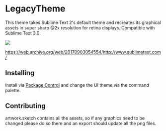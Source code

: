 # LegacyTheme
This theme takes Sublime Text 2's default theme and recreates its graphical assets in super sharp @2x resolution for retina displays. Compatible with Sublime Text 3.0.

![](https://i.imgur.com/kG9ZnSF.png)

https://web.archive.org/web/20170903054554/http://www.sublimetext.com/


## Installing
Install via [Package Control](https://packagecontrol.io/packages/Theme%20-%20Retina) and change the UI theme via the command palette.

## Contributing
artwork.sketch contains all the assets, so if any graphics need to be changed please do so there and an export should update all the png files.
